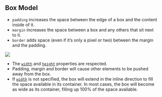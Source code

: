 ## Box Model

-   `padding` increases the space between the edge of a box and the content inside of it.
-   `margin` increases the space between a box and any others that sit next to it.
-   `border` adds space (even if it’s only a pixel or two) between the margin and the padding.
<img src="https://cdn.statically.io/gh/TheOdinProject/curriculum/main/foundations/html_css/the-box-model/imgs/box-model.png">

-   The [`width`](https://developer.mozilla.org/en-US/docs/Web/CSS/width) and [`height`](https://developer.mozilla.org/en-US/docs/Web/CSS/height) properties are respected.
-   Padding, margin and border will cause other elements to be pushed away from the box.
-   If [`width`](https://developer.mozilla.org/en-US/docs/Web/CSS/width) is not specified, the box will extend in the inline direction to fill the space available in its container. In most cases, the box will become as wide as its container, filling up 100% of the space available.
